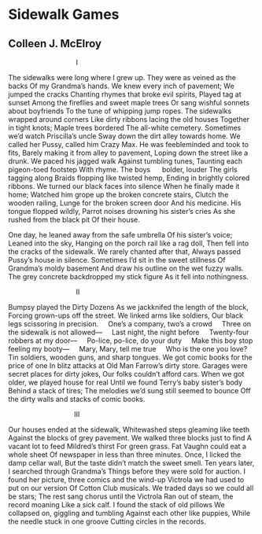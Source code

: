# Sidewalk Games
## Colleen J. McElroy
                                   I

The sidewalks were long where I grew up.
They were as veined as the backs
Of my Grandma’s hands.
We knew every inch of pavement;
We jumped the cracks
Chanting rhymes that broke evil spirits,
Played tag at sunset
Among the fireflies and sweet maple trees
Or sang wishful sonnets about boyfriends
To the tune of whipping jump ropes.
The sidewalks wrapped around corners
Like dirty ribbons lacing the old houses
Together in tight knots;
Maple trees bordered
The all-white cemetery.
Sometimes we’d watch Priscilla’s uncle
Sway down the dirt alley towards home.
We called her Pussy, called him
Crazy Max.
He was feebleminded and took to fits,
Barely making it from alley to pavement,
Loping down the street like a drunk.
We paced his jagged walk
Against tumbling tunes,
Taunting each pigeon-toed footstep
With rhyme.
The boys      bolder, louder
The girls       tagging along
Braids flopping like twisted hemp,
Ending in brightly colored ribbons.
We turned our black faces into silence
When he finally made it home;
Watched him grope up the broken concrete stairs,
Clutch the wooden railing,
Lunge for the broken screen door
And his medicine.
His tongue flopped wildly,
Parrot noises drowning his sister’s cries
As she rushed from the black pit
Of their house.

One day, he leaned away from the safe umbrella
Of his sister’s voice;
Leaned into the sky,
Hanging on the porch rail like a rag doll,
Then fell into the cracks of the sidewalk.
We rarely chanted after that,
Always passed Pussy’s house in silence.
Sometimes I’d sit in the sweet stillness
Of Grandma’s moldy basement
And draw his outline on the wet fuzzy walls.
The grey concrete backdropped my stick figure
As it fell into nothingness.


                                   II

Bumpsy played the Dirty Dozens
As we jackknifed the length of the block,
Forcing grown-ups off the street.
We linked arms like soldiers,
Our black legs scissoring in precision.
    One’s a company, two’s a crowd
    Three on the sidewalk is not allowed—
    Last night, the night before
    Twenty-four robbers at my door—
    Po-lice, po-lice, do your duty
    Make this boy stop feeling my booty—
    Mary, Mary, tell me true
    Who is the one you love?
Tin soldiers, wooden guns, and sharp tongues.
We got comic books for the price of one
In blitz attacks at Old Man Farrow’s dirty store.
Garages were secret places for dirty jokes,
Our folks couldn’t afford cars.
When we got older, we played house for real
Until we found Terry’s baby sister’s body
Behind a stack of tires;
The melodies we’d sung still seemed to bounce
Off the dirty walls and stacks of comic books.


                                  III

Our houses ended at the sidewalk,
Whitewashed steps gleaming like teeth
Against the blocks of grey pavement.
We walked three blocks just to find
A vacant lot to feed Mildred’s thirst
For green grass.
Fat Vaughn could eat a whole sheet
Of newspaper in less than three minutes.
Once, I licked the damp cellar wall,
But the taste didn’t match the sweet smell.
Ten years later, I searched through Grandma’s
Things before they were sold for auction.
I found her picture, three comics and the wind-up
Victrola we had used to put on our version
Of Cotton Club musicals.
We traded days so we could all be stars;
The rest sang chorus until the Victrola
Ran out of steam, the record moaning
Like a sick calf.
I found the stack of old pillows
We collapsed on, giggling and tumbling
Against each other like puppies,
While the needle stuck in one groove
Cutting circles in the records.